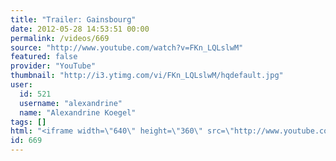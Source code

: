 ```yaml
---
title: "Trailer: Gainsbourg"
date: 2012-05-28 14:53:51 00:00
permalink: /videos/669
source: "http://www.youtube.com/watch?v=FKn_LQLslwM"
featured: false
provider: "YouTube"
thumbnail: "http://i3.ytimg.com/vi/FKn_LQLslwM/hqdefault.jpg"
user:
  id: 521
  username: "alexandrine"
  name: "Alexandrine Koegel"
tags: []
html: "<iframe width=\"640\" height=\"360\" src=\"http://www.youtube.com/embed/FKn_LQLslwM?wmode=transparent&fs=1&feature=oembed\" frameborder=\"0\" allowfullscreen></iframe>"
id: 669
---
```


